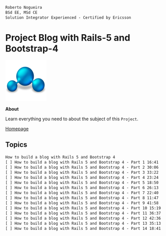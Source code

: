 ```
Roberto Nogueira  
BSd EE, MSd CE
Solution Integrator Experienced - Certified by Ericsson
```
# Project Blog with Rails-5 and Bootstrap-4

![project image](images/project.png)

**About**

Learn everything you need to about the subject of this `Project`.

[Homepage](https://www.youtube.com/playlist?list=PLjItgYqIzJ9XuCqSsMbolBjLPd-5pA9xj)

## Topics
```
How to build a blog with Rails 5 and Bootstrap 4
[ ] How to build a blog with Rails 5 and Bootstrap 4 - Part 1 16:41
[ ] How to build a blog with Rails 5 and Bootstrap 4 - Part 2 30:06
[ ] How to build a blog with Rails 5 and Bootstrap 4 - Part 3 33:22
[ ] How to build a blog with Rails 5 and Bootstrap 4 - Part 4 23:24
[ ] How to build a blog with Rails 5 and Bootstrap 4 - Part 5 18:50
[ ] How to build a blog with Rails 5 and Bootstrap 4 - Part 6 26:13
[ ] How to build a blog with Rails 5 and Bootstrap 4 - Part 7 22:40
[ ] How to build a blog with Rails 5 and Bootstrap 4 - Part 8 11:47
[ ] How to build a blog with Rails 5 and Bootstrap 4 - Part 9 41:58
[ ] How to build a blog with Rails 5 and Bootstrap 4 - Part 10 15:19
[ ] How to build a blog with Rails 5 and Bootstrap 4 - Part 11 36:37
[ ] How to build a blog with Rails 5 and Bootstrap 4 - Part 12 42:36
[ ] How to build a blog with Rails 5 and Bootstrap 4 - Part 13 35:13
[ ] How to build a blog with Rails 5 and Bootstrap 4 - Part 14 18:41
```

